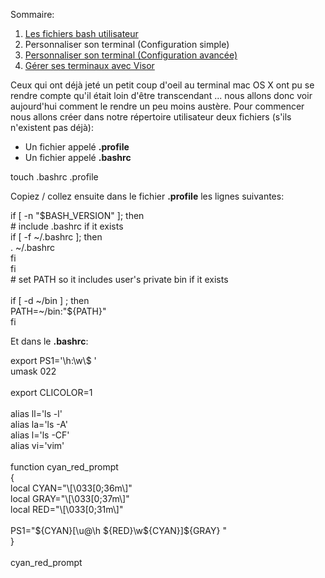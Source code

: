 
Sommaire:

1.  [Les fichiers bash utilisateur][1]
2.  Personnaliser son terminal (Configuration simple)
3.  [Personnaliser son terminal (Configuration avancée)][2]
4.  [Gérer ses terminaux avec Visor][3]

Ceux qui ont déjà jeté un petit coup d'oeil au terminal mac OS X ont pu se rendre compte qu'il était loin d'être transcendant ... nous allons donc voir aujourd'hui comment le rendre un peu moins austère.
Pour commencer nous allons créer dans notre répertoire utilisateur deux fichiers (s'ils n'existent pas déjà):

- Un fichier appelé **.profile**
- Un fichier appelé **.bashrc**

<div class="codecolorer-container bash vibrant" style="overflow:auto;white-space:nowrap;width:100%;">
  <div class="bash codecolorer">
    <span class="kw2">touch</span> .bashrc .profile
  </div>
</div>

Copiez / collez ensuite dans le fichier **.profile** les lignes suivantes:

<div class="codecolorer-container bash vibrant" style="overflow:auto;white-space:nowrap;width:100%;">
  <div class="bash codecolorer">
    <span class="kw1">if</span> <span class="br0">&#91;</span> <span class="re5">-n</span> <span class="st0">"<span class="es2">$BASH_VERSION</span>"</span> <span class="br0">&#93;</span>; <span class="kw1">then</span><br />   <span class="co0"># include .bashrc if it exists</span><br />   <span class="kw1">if</span> <span class="br0">&#91;</span> <span class="re5">-f</span> ~<span class="sy0">/</span>.bashrc <span class="br0">&#93;</span>; <span class="kw1">then</span><br />     . ~<span class="sy0">/</span>.bashrc<br />   <span class="kw1">fi</span><br /> <span class="kw1">fi</span><br /> <span class="co0"># set PATH so it includes user's private bin if it exists</div></span><br /> <span class="kw1">if</span> <span class="br0">&#91;</span> <span class="re5">-d</span> ~<span class="sy0">/</span>bin <span class="br0">&#93;</span> ; <span class="kw1">then</span><br />   <span class="re2">PATH</span>=~<span class="sy0">/</span>bin:<span class="st0">"<span class="es3">${PATH}</span>"</span><br /> <span class="kw1">fi</span>
  </div>
</div>

Et dans le **.bashrc**:

<div class="codecolorer-container bash vibrant" style="overflow:auto;white-space:nowrap;width:100%;">
  <div class="bash codecolorer">
    <span class="kw3">export</span> <span class="re2">PS1</span>=<span class="st_h">'\h:\w\$ '</span><br /> <span class="kw3">umask</span> 022<br /> <br /> <span class="kw3">export</span> <span class="re2">CLICOLOR</span>=<span class="nu0">1</span><br /> <br /> <span class="kw3">alias</span> <span class="re2">ll</span>=<span class="st_h">'ls -l'</span><br /> <span class="kw3">alias</span> <span class="re2">la</span>=<span class="st_h">'ls -A'</span><br /> <span class="kw3">alias</span> <span class="re2">l</span>=<span class="st_h">'ls -CF'</span><br /> <span class="kw3">alias</span> <span class="re2">vi</span>=<span class="st_h">'vim'</span><br /> <br /> <span class="kw1">function</span> cyan_red_prompt<br /> <span class="br0">&#123;</span><br />   <span class="kw3">local</span> <span class="re2">CYAN</span>=<span class="st0">"\[&#92;&#48;33[0;36m\]"</span><br />   <span class="kw3">local</span> <span class="re2">GRAY</span>=<span class="st0">"\[&#92;&#48;33[0;37m\]"</span><br />   <span class="kw3">local</span> <span class="re2">RED</span>=<span class="st0">"\[&#92;&#48;33[0;31m\]"</span><br /> <br />   <span class="re2">PS1</span>=<span class="st0">"<span class="es3">${CYAN}</span>[\u@\h <span class="es3">${RED}</span>\w<span class="es3">${CYAN}</span>]<span class="es3">${GRAY}</span> "</span><br /> <span class="br0">&#125;</span><br /> <br /> cyan_red_prompt
  </div>
</div>

 [1]: http://www.elao.com/blog/mac-os/terminal/les-fichiers-bash-utilisateur.html "Les fichiers bash utilisateur"
 [2]: http://www.elao.com/blog/mac-os/terminal/personnaliser-son-terminal-sous-mac-osx-configuration-avancee.html "Personnaliser son terminal sous mac OSX"
 [3]: http://www.elao.com/blog/mac-os/terminal/gerer-ses-terminaux-avec-visor.html "Gérer ses terminaux avec Visor"